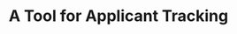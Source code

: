 ---
title: "A Tool for Applicant Tracking"
layout: post
lang: en
lang-ref: 416-tracking
section: 4
category: 
hero:
  image:
    src: 4.16-tx-heading.jpg
    alt: A photo of someone drawing product wireframes.
  standards:
    - empower-staff
    - data
    - security
blocks:
  - type: tools
    tools:
      - name: Craft a Job Advertisement
        icon:
        status: disabled
        route: 
        title: Visit the job advertisement builder article.
      - name: Craft an Assessment Plan
        icon:
        status: disabled
        route: 
        title: Visit the assessment plan builder article.
      - name: Review Applications
        icon:
        status: active
        route: 
        title: Visit the application review article.
      - name: Record Applicant Assessment
        icon:
        status: disabled
        route: 
        title: Visit the record of decision article.
  - type: title
    label: Purpose of the Tool
  - At the heart of every hiring process are the applicants themselves. The applicant tracking tool was designed to present the list of applicants to managers in a way that made it easier for them to review and stay organised throughout the assessment phases of the staffing process. 
  - Government of Canada hiring managers are required to consider applicants in a certain order, and this can vary depending on a manager’s department or agency. For example, Canadian citizens must be considered before non-Canadian citizens. In some departments, those with veterans and those with priority status must be considered first, whereas in other departments internal employees must be considered first. The applicant tracking tool organizes and groups applications in the order of consideration required by their department. If a manager changes departments, the applicant tracking system changes the order of consideration. This supports managers to sort applicants efficiently, and be policy compliant, without managers needing to think about requirements. Applicants are simply presented in the “flight” order in which managers need to consider them.
  - The tool keeps track of applications that have not been reviewed and reorganizes them as managers review and decide whether the applicant is qualified to proceed to the next assessment step. Applicants who are still being considered stay at the top of the “Under Consideration” category, while those who are screened out are moved to the bottom of the list. This automatic sorting helped managers and HR advisors to keep track of their assessment process and coordinate communications with applicants.
  - The sorting selection also allows managers to flag an application decision as “Still Thinking”, meaning that managers don’t get hung up on points of indecision. They can simply flag these files for later review, and move on to others where they can more easily determine if the applicant should proceed or be screened out. This is a behavioural intervention to prevent choice paralysis, which can lead to procrastination and longer staffing times.
  - type: title
    label: Current Status
  - The applicant tracking tool has been available to managers since early 2019 and HR advisors since early 2020 (when their respective portals were launched on the platform). The tool has limitations on detailed assessments of each applicant (by deliberate design) in order to comply with policy requirements related to the absence of a Protected B server environment. These limitations are ready to be removed and replaced with new features as soon as a Protected B server environment becomes available.
  - An upgraded new design has been developed to combine the applicant tracking tool with the record of decision (see section 4.14 A Tool for Record of Decision for more details). This upgraded design has not yet been released.
  - type: title
    label: Results
  - Managers reported that the tool made it significantly easier for them to keep track of and review applications. They found the auto-sorting to be convenient, and grouping of applications had in some cases helped managers to batch and prioritize applications they needed to review. Managers also appreciated being able to see the names and email addresses of all the applicants on a dashboard.
  - Managers also followed the behavioural designs around the choice architecture (to prevent choice paralysis and procrastination) as expected, which was a success in terms of reducing time to staff, particularly in the initial applicant screening stage of the hiring process.
  - After introducing a feature that allows managers to screen applicants in real time, as applications arrived, we also observed a reduction in time to staff for processes that took advantage of that feature (read Overall Impact on Reducing Time to Staff for more details).
  - type: title
    label: Insights
  - Managers found the applicant tracking tool to be useful in the initial application sorting stage, and most continued to use it throughout the rest of the hiring process (even considering the required limitations on the platform that made assessment tracking less functional). Other managers and HR advisors tracked applicants in their own ways off platform as they continued the assessment process, signaling a need to link applicant tracking and record of assessment for users to utilize the tool from end to end. (This can only be implemented once the platform is successfully migrated into a Protected B server environment.)
  - As job opportunities on Talent Cloud were usually advertised for at least two weeks, the introduction of real time screening allowed managers to review applications as they arrived, which tended to coincide with the behavioural stage when managers were most eager to sort applicants. Having posted a job advertisement, managers wanted to see who was applying. Although this feature was introduced late in the pilot, managers that used it reported feeling less overwhelmed, and were more able to keep pace in screening when they were dealing with a few applications a day. This lower daily time draw, coupled with the enthusiasm to see who had applied each day, led to positive outcomes - both experientially and in terms of reducing time to staff. 
  - "There is research that <span data-h2-font-style=\"b(underline)\" title=\"Paradox of Choice - Schwartz; Blink - Gladwell; Signal and the Noise - Silver; When - Daniel Pink\">suggests that making a large volume of assessment decisions at once can lead to decision fatigue, an excessive tendency to draw inferences from small points of data (thin slicing), and ultimately errors in judgement brought on by depleted mental energy reserves related to decision making capacity</a>. The choice architecture in this tool is designed to promote best practices in decision making in three ways: sub-grouping without drawing on decision-making energy reserves, reducing choice paralysis, and reducing application volume in a single sitting through real time screening. In essence, it has been engineered to promote not only a faster staffing process, but also best practices in terms of generating fairness in decision making, based on the current behavioural science."
  - type: title
    label: Key Components of the Tool
  - type: subtitle
    label: Real-time applicant screening
  - type: list
    style: unordered
    items:
      - Applications can be reviewed as soon as they are submitted
  - type: subtitle
    label: Pre-grouped applications
  - type: list
    style: unordered
    items:
      - Applications are grouped and sorted by veteran and citizenship status.
      - Applications submitted by a priority status person are flagged with reminder to the manager to assess that application first
      - Totals number of applicants provided for each group
  - type: graphic
    size: 100
    src: 4.16-en-applicant-groups.png
    alt: "A screenshot of the application tracking interface that allows managers to easily review their applicants. The interface is designed to automatically group applicants into predetermined buckets that include priority applications, veterans, and Canadian citizens. Each applicant can easily be sorted or reviewed from this interface using a series of links and buttons."
  - type: subtitle
    label: Helpful Information
  - type: list
    style: unordered
    items:
      - Links provided to application and applicant’s email
      - Option to record notes as managers and HR advisors review the applications (with limitations in line with privacy requirements for a non-Protected B server situation)
  - type: subtitle
    label: Auto-sort applications
  - type: list
    style: unordered
    items:
      - Applications automatically sorted as managers make screening decision
      - “Still thinking” category allows managers to delay final decision if they are uncertain and move on to the next candidate, with the “Still Thinking” applicant flagged and moved to a position on the list below “advance to next round” and “not yet assessed” application groups, but still in the Under Consideration category
  - type: graphic
    size: 100
    src: 4.16-en-applicant-sorting.png
    alt: "A screenshot of the application tracking interface that allows managers to easily sort and organize their applicants. The interface organizes applicants based on the managers decision to screen them in or out so that the manager can easily see a summary of who is left in the job process."
---